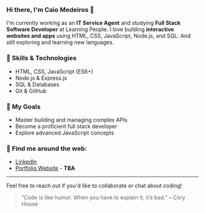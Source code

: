### Hi there, I'm Caio Medeiros 👋

I'm currently working as an **IT Service Agent** and studying **Full Stack Software Developer** at Learning People. 
I love building **interactive websites and apps** using HTML, CSS, JavaScript, Node.js, and SQL.
And still exploring and learning new languages. 

### 🚀 Skills & Technologies
- HTML, CSS, JavaScript (ES6+)
- Node.js & Express.js
- SQL & Databases
- Git & GitHub

### 🎯 My Goals
- Master building and managing complex APIs
- Become a proficient full stack developer
- Explore advanced JavaScript concepts

### 🔗 Find me around the web:
- [LinkedIn](https://linkedin.com/in/caioleite-aus)  
- [Portfolio Website](https://yourportfolio.com) - **TBA**

---

Feel free to reach out if you'd like to collaborate or chat about coding!

> “Code is like humor. When you have to explain it, it’s bad.” – Cory House

